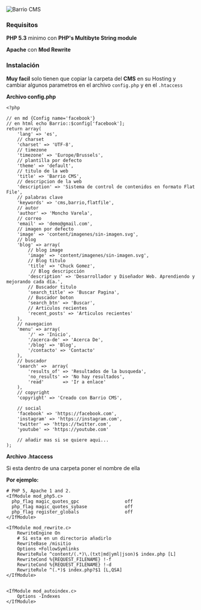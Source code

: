
![Barrio CMS](./themes/default/screenshot.jpg)


### Requisitos

**PHP 5.3** minimo con **PHP's Multibyte String module**

**Apache** con **Mod Rewrite**


### Instalación

**Muy facil** solo tienen que copiar la carpeta del **CMS** en su Hosting y cambiar algunos parametros en el archivo ```config.php``` y en el ```.htaccess```


**Archivo config.php**


    <?php

    // en md {Config name='facebook'}
    // en html echo Barrio::$config['facebook'];
    return array(
        'lang' => 'es',
        // charset
        'charset' => 'UTF-8',
        // timezone
        'timezone' => 'Europe/Brussels',
        // plantilla por defecto
        'theme' => 'default',
        // titulo de la web
        'title' => 'Barrio CMS',
        // descripcion de la web
        'description' => 'Sistema de control de contenidos en formato Flat File',
        // palabras clave
        'keywords' => 'cms,barrio,flatfile',
        // autor
        'author' => 'Moncho Varela',
        // correo
        'email' => 'demo@gmail.com',
        // imagen por defecto
        'image' => 'content/imagenes/sin-imagen.svg',
        // blog
        'blog' => array(
            // blog image
            'image' => 'content/imagenes/sin-imagen.svg',
            // Blog titulo
            'title' => 'Chuck Gomez',
             // Blog descripcción
            'description' => 'Desarrollador y Diseñador Web. Aprendiendo y mejorando cada día.',
            // Buscador titulo
            'search_title' => 'Buscar Pagina',
            // Buscador boton
            'search_btn' => 'Buscar',
            // Articulos recientes
            'recent_posts' => 'Articulos recientes'
        ),
        // navegacion
        'menu' => array(
            '/' => 'Inicio',
            '/acerca-de' => 'Acerca De',
            '/blog' => 'Blog',
            '/contacto' => 'Contacto'
        ),
        // buscador
        'search' =>  array(
            'results_of' => 'Resultados de la busqueda',
            'no_results' => 'No hay resultados',
            'read'       => 'Ir a enlace'
        ),
        // copyright
        'copyright' => 'Creado con Barrio CMS',

        // social
        'facebook' => 'https://facebook.com',
        'instagram' => 'https://instagram.com',
        'twitter' => 'https://twitter.com',
        'youtube' => 'https://youtube.com'

        // añadir mas si se quiere aqui...
    );




**Archivo .htaccess**

Si esta dentro de una carpeta poner el nombre de ella

**Por ejemplo:**

    # PHP 5, Apache 1 and 2.
    <IfModule mod_php5.c>
      php_flag magic_quotes_gpc                 off
      php_flag magic_quotes_sybase              off
      php_flag register_globals                 off
    </IfModule>

    <IfModule mod_rewrite.c>
        RewriteEngine On
        # Si esta en un directorio añadirlo
        RewriteBase /misitio
        Options +FollowSymlinks
        RewriteRule ^content/(.*)\.(txt|md|yml|json)$ index.php [L]
        RewriteCond %{REQUEST_FILENAME} !-f
        RewriteCond %{REQUEST_FILENAME} !-d
        RewriteRule ^(.*)$ index.php?$1 [L,QSA]
    </IfModule>


    <IfModule mod_autoindex.c>
        Options -Indexes
    </IfModule>



